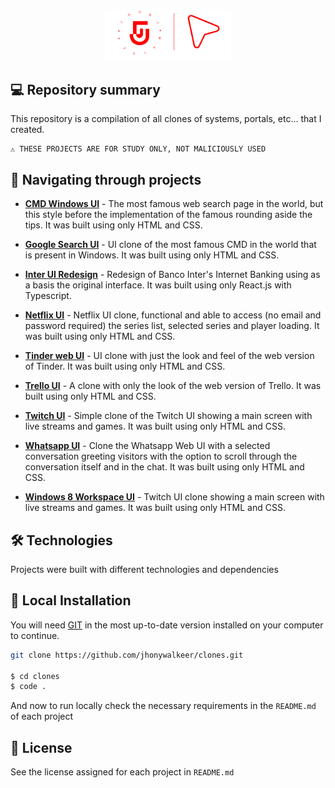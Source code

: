<h1 align="center">
    <img width="40%"  alt="Icon Repo" title="Repository Clone" src="./readme/assets/images/icon-repo.png" />
</h1>

## 💻 Repository summary

This repository is a compilation of all clones of systems, portals, etc... that I created.

```text
⚠ THESE PROJECTS ARE FOR STUDY ONLY, NOT MALICIOUSLY USED
```

## 🚩 Navigating through projects

- **[CMD Windows UI](https://github.com/jhonywalkeer/clone/tree/master/cmd-ui-clone)** - The most famous web search page in the world, but this style before the implementation of the famous rounding aside the tips. It was built using only HTML and CSS.

- **[Google Search UI](https://github.com/jhonywalkeer/clone/tree/master/google-search-clone)** - UI clone of the most famous CMD in the world that is present in Windows. It was built using only HTML and CSS.

- **[Inter UI Redesign](https://github.com/jhonywalkeer/clone/tree/master/inter-redesign)** - Redesign of Banco Inter's Internet Banking using as a basis the original interface. It was built using only React.js with Typescript.

- **[Netflix UI](https://github.com/jhonywalkeer/clone/tree/master/netflix-simpleui)** - Netflix UI clone, functional and able to access (no email and password required) the series list, selected series and player loading. It was built using only HTML and CSS.

- **[Tinder web UI](https://github.com/jhonywalkeer/clone/tree/master/tinder-web-cloneui)** - UI clone with just the look and feel of the web version of Tinder. It was built using only HTML and CSS.

- **[Trello UI](https://github.com/jhonywalkeer/clone/tree/master/trello-cloneui)** - A clone with only the look of the web version of Trello. It was built using only HTML and CSS.

- **[Twitch UI](https://github.com/jhonywalkeer/clone/tree/master/twitch-ui)** - Simple clone of the Twitch UI showing a main screen with live streams and games. It was built using only HTML and CSS.

- **[Whatsapp UI](https://github.com/jhonywalkeer/clone/tree/master/whatsapp-simple-clone)** - Clone the Whatsapp Web UI with a selected conversation greeting visitors with the option to scroll through the conversation itself and in the chat. It was built using only HTML and CSS.

- **[Windows 8 Workspace UI](https://github.com/jhonywalkeer/clone/tree/master/windows-8-workspace-clone)** - Twitch UI clone showing a main screen with live streams and games. It was built using only HTML and CSS.

## 🛠 Technologies

Projects were built with different technologies and dependencies

## 🔨 Local Installation

You will need [GIT](https://git-scm.com/) in the most up-to-date version installed on your computer to continue.

```bash
git clone https://github.com/jhonywalkeer/clones.git

$ cd clones
$ code .
```

And now to run locally check the necessary requirements in the `README.md` of each project

## 📖 License

See the license assigned for each project in `README.md`
